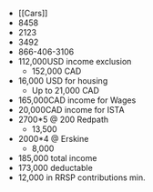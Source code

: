 - [[Cars]]
- 8458
- 2123
- 3492
- 866-406-3106
- 112,000USD income exclusion
	- 152,000 CAD
- 16,000 USD for housing
	- Up to 21,000 CAD
- 165,000CAD income for Wages
- 20,000CAD income for ISTA
- 2700*5 @ 200 Redpath
	- 13,500
- 2000*4 @ Erskine
	- 8,000
- 185,000 total income
- 173,000 deductable
- 12,000 in RRSP contributions min.